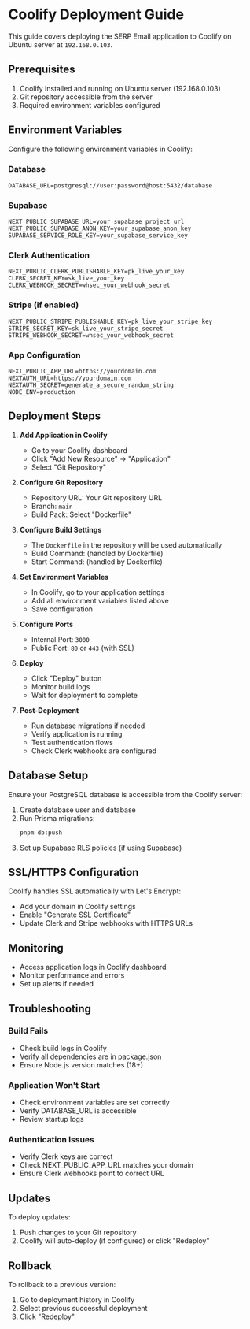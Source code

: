 # Coolify Deployment Guide

This guide covers deploying the SERP Email application to Coolify on Ubuntu server at `192.168.0.103`.

## Prerequisites

1. Coolify installed and running on Ubuntu server (192.168.0.103)
2. Git repository accessible from the server
3. Required environment variables configured

## Environment Variables

Configure the following environment variables in Coolify:

### Database
```
DATABASE_URL=postgresql://user:password@host:5432/database
```

### Supabase
```
NEXT_PUBLIC_SUPABASE_URL=your_supabase_project_url
NEXT_PUBLIC_SUPABASE_ANON_KEY=your_supabase_anon_key
SUPABASE_SERVICE_ROLE_KEY=your_supabase_service_key
```

### Clerk Authentication
```
NEXT_PUBLIC_CLERK_PUBLISHABLE_KEY=pk_live_your_key
CLERK_SECRET_KEY=sk_live_your_key
CLERK_WEBHOOK_SECRET=whsec_your_webhook_secret
```

### Stripe (if enabled)
```
NEXT_PUBLIC_STRIPE_PUBLISHABLE_KEY=pk_live_your_stripe_key
STRIPE_SECRET_KEY=sk_live_your_stripe_secret
STRIPE_WEBHOOK_SECRET=whsec_your_webhook_secret
```

### App Configuration
```
NEXT_PUBLIC_APP_URL=https://yourdomain.com
NEXTAUTH_URL=https://yourdomain.com
NEXTAUTH_SECRET=generate_a_secure_random_string
NODE_ENV=production
```

## Deployment Steps

1. **Add Application in Coolify**
   - Go to your Coolify dashboard
   - Click "Add New Resource" → "Application"
   - Select "Git Repository"

2. **Configure Git Repository**
   - Repository URL: Your Git repository URL
   - Branch: `main`
   - Build Pack: Select "Dockerfile"

3. **Configure Build Settings**
   - The `Dockerfile` in the repository will be used automatically
   - Build Command: (handled by Dockerfile)
   - Start Command: (handled by Dockerfile)

4. **Set Environment Variables**
   - In Coolify, go to your application settings
   - Add all environment variables listed above
   - Save configuration

5. **Configure Ports**
   - Internal Port: `3000`
   - Public Port: `80` or `443` (with SSL)

6. **Deploy**
   - Click "Deploy" button
   - Monitor build logs
   - Wait for deployment to complete

7. **Post-Deployment**
   - Run database migrations if needed
   - Verify application is running
   - Test authentication flows
   - Check Clerk webhooks are configured

## Database Setup

Ensure your PostgreSQL database is accessible from the Coolify server:

1. Create database user and database
2. Run Prisma migrations:
   ```bash
   pnpm db:push
   ```
3. Set up Supabase RLS policies (if using Supabase)

## SSL/HTTPS Configuration

Coolify handles SSL automatically with Let's Encrypt:
- Add your domain in Coolify settings
- Enable "Generate SSL Certificate"
- Update Clerk and Stripe webhooks with HTTPS URLs

## Monitoring

- Access application logs in Coolify dashboard
- Monitor performance and errors
- Set up alerts if needed

## Troubleshooting

### Build Fails
- Check build logs in Coolify
- Verify all dependencies are in package.json
- Ensure Node.js version matches (18+)

### Application Won't Start
- Check environment variables are set correctly
- Verify DATABASE_URL is accessible
- Review startup logs

### Authentication Issues
- Verify Clerk keys are correct
- Check NEXT_PUBLIC_APP_URL matches your domain
- Ensure Clerk webhooks point to correct URL

## Updates

To deploy updates:
1. Push changes to your Git repository
2. Coolify will auto-deploy (if configured) or click "Redeploy"

## Rollback

To rollback to a previous version:
1. Go to deployment history in Coolify
2. Select previous successful deployment
3. Click "Redeploy"
